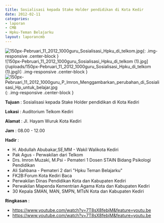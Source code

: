 ```yaml
---
title: Sosialisasi kepada Stake Holder pendidikan di Kota Kedir
date: 2012-02-11
categories:
- laporan
- CMB
- Hpku-Teman Belajarku
layout: laporancmb
---
```


![150px-Pebruari_11_2012_1000guru_Sosialisasi_Hpku_di_telkom.jpg](/uploads/150px-Pebruari_11_2012_1000guru_Sosialisasi_Hpku_di_telkom.jpg){: .img-responsive .center-block }	
![150px-Pebruari_11_2012_1000guru_Sosialisasi_Hpku_di_telkom (1).jpg](/uploads/150px-Pebruari_11_2012_1000guru_Sosialisasi_Hpku_di_telkom (1).jpg){: .img-responsive .center-block }
![150px-Pebruari_11_2012_1000guru_P_Imron_Menggambarkan_perubahan_di_Sosialisasi_Hp_untuk_belajar.jpg](/uploads/150px-Pebruari_11_2012_1000guru_P_Imron_Menggambarkan_perubahan_di_Sosialisasi_Hp_untuk_belajar.jpg){: .img-responsive .center-block }
	
**Tujuan** :	Sosialisasi kepada Stake Holder pendidikan di Kota Kediri
	
**Lokasi** :	Auditorium Telkom Kediri
	
**Alamat** : 	Jl. Hayam Wuruk Kota Kediri
	
**Jam** :	08.00 - 12.00
	
**Hadir** :	
*	H. Abdullah Abubakar,SE,MM - Wakil Walikota Kediri
*	Pak Agus - Perwakilan dari Telkom
*	Drs. Imron Muzaki, M.Psi - Pemateri 1 Dosen STAIN Bidang Psikologi Pendidikan
*	Ali Sahbana - Pemateri 2 dari "Hpku Teman Belajarku"
*	FK2B:Forum Kota Kediri Baca
*	Perwakilan Dinas Pendidikan Kota dan Kabupaten Kediri
*	Perwakilan Mapenda Kementrian Agama Kota dan Kabupaten Kediri
*	30 Kepala SMAN, MAN, SMPN, MTsN Kota dan Kabupaten Kediri

**Ringkasan** :	
*	https://www.youtube.com/watch?v=7T8sX8febjM&feature=youtu.be
*	https://www.youtube.com/watch?v=7T8sX8febjM&feature=youtu.be

